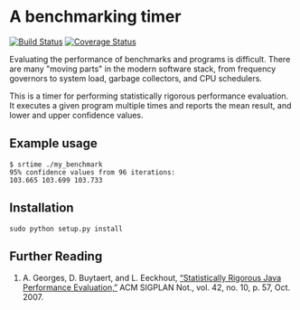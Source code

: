 # A benchmarking timer
[![Build Status](https://travis-ci.org/ChrisCummins/srtime.svg?branch=master)](https://travis-ci.org/ChrisCummins/srtime)
[![Coverage Status](https://img.shields.io/coveralls/ChrisCummins/srtime.svg)](https://coveralls.io/r/ChrisCummins/srtime?branch=master)

Evaluating the performance of benchmarks and programs is
difficult. There are many "moving parts" in the modern software stack,
from frequency governors to system load, garbage collectors, and CPU
schedulers.

This is a timer for performing statistically rigorous performance
evaluation. It executes a given program multiple times and reports the
mean result, and lower and upper confidence values.

## Example usage

```
$ srtime ./my_benchmark
95% confidence values from 96 iterations:
103.665 103.699 103.733
```

## Installation

```
sudo python setup.py install
```

## Further Reading
1. A. Georges, D. Buytaert, and L. Eeckhout,
   [“Statistically Rigorous Java Performance Evaluation,”](http://www.ccs.neu.edu/racket/Performance/andy-georges-paper.pdf)
   ACM SIGPLAN Not., vol. 42, no. 10, p. 57, Oct. 2007.

